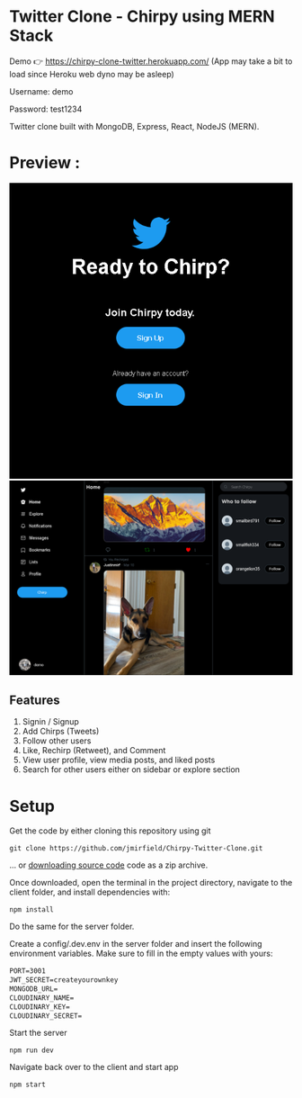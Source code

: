 # Twitter Clone - Chirpy using MERN Stack
Demo 👉 https://chirpy-clone-twitter.herokuapp.com/ (App may take a bit to load since Heroku web dyno may be asleep)

Username: demo

Password: test1234

Twitter clone built with MongoDB, Express, React, NodeJS (MERN).

# Preview :

<img src="https://github.com/jmirfield/Chirpy-Twitter-Clone/blob/main/Demo/LoginPageDemo.PNG" alt="Login Page Demo" width="800">

<img src="https://github.com/jmirfield/Chirpy-Twitter-Clone/blob/main/Demo/HomePageDemo.PNG" alt="Home Page Demo" width="800">

## Features
1. Signin / Signup
2. Add Chirps (Tweets)
3. Follow other users
4. Like, Rechirp (Retweet), and Comment
5. View user profile, view media posts, and liked posts
6. Search for other users either on sidebar or explore section

# Setup
Get the code by either cloning this repository using git
```
git clone https://github.com/jmirfield/Chirpy-Twitter-Clone.git
```
... or [downloading source code](https://github.com/jmirfield/Chirpy-Twitter-Clone/archive/refs/heads/main.zip) code as a zip archive.

Once downloaded, open the terminal in the project directory, navigate to the client folder, and install dependencies with:
```
npm install
```

Do the same for the server folder.

Create a config/.dev.env in the server folder and insert the following environment variables. Make sure to fill in the empty values with yours:
```
PORT=3001
JWT_SECRET=createyourownkey
MONGODB_URL=
CLOUDINARY_NAME=
CLOUDINARY_KEY=
CLOUDINARY_SECRET=
```

Start the server
```
npm run dev
```

Navigate back over to the client and start app
```
npm start
```
